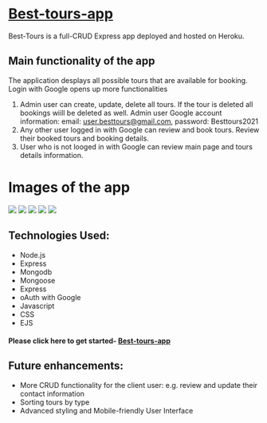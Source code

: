 # [Best-tours-app](http://best-tours-app.herokuapp.com/)

Best-Tours is a full-CRUD Express app deployed and hosted on Heroku.

## Main functionality of the app  

The application desplays all possible tours that are available for booking. Login with Google opens up more functionalities
1) Admin user can create, update, delete all tours. If the tour is deleted all bookings wiill be deleted as well.
Admin user Google account information: email: user.besttours@gmail.com, password: Besttours2021
2) Any other user logged in with Google can review and book tours. Review their booked tours and booking details.
3) User who is not looged in with Google can review main page and tours details information.
  
  # Images of the app
  
  ![](https://i.imgur.com/K5tVSES.png)
  ![](https://i.imgur.com/7tgjg9F.png)
  ![](https://i.imgur.com/qYPpa7T.png)
  ![](https://i.imgur.com/MbgzvJv.png)
  ![](https://i.imgur.com/cnuzsHW.png)

 
  
  ## Technologies Used:
  
  * Node.js
  * Express
  * Mongodb
  * Mongoose
  * Express
  * oAuth with Google
  * Javascript
  * CSS
  * EJS
    
  #### Please click here to get started- [Best-tours-app](http://best-tours-app.herokuapp.com/)
  
  ## Future enhancements:
  
  * More CRUD functionality for the client user: e.g. review and update their contact information
  * Sorting tours by type
  * Advanced styling and Mobile-friendly User Interface
  
